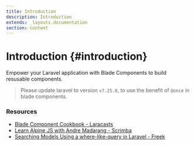 ```yaml
---
title: Introduction
description: Introduction
extends: _layouts.documentation
section: content
---
```


# Introduction {#introduction}

Empower your Laravel application with Blade Components to build resusable components.

> Please update laravel to version `v7.25.0`, to use the benefit of `@once` in blade components.

### Resources

-	[Blade Component Cookbook - Laracasts](https://laracasts.com/series/blade-component-cookbook)
-	[Learn Alpine JS with Andre Madarang - Scrimba](https://www.youtube.com/watch?v=VerLjLcXsTk)
-	[Searching Models Using a where-like-query in Laravel - Freek](https://freek.dev/1182-searching-models-using-a-where-like-query-in-laravel)
